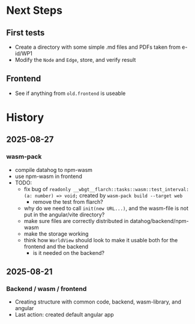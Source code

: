 # Next Steps

## First tests

- Create a directory with some simple .md files and PDFs taken from e-id/WP1
- Modify the `Node` and `Edge`, store, and verify result

## Frontend

- See if anything from `old.frontend` is useable

# History

## 2025-08-27

### wasm-pack

- compile datahog to npm-wasm
- use npm-wasm in frontend
- TODO:
  - fix bug of `readonly __wbgt__flarch::tasks::wasm::test_interval: (a: number) => void;`
    created by `wasm-pack build --target web`
    - remove the test from flarch?
  - why do we need to call `init(new URL...)`, and the wasm-file is not put in the 
    angular/vite directory?
  - make sure files are correctly distributed in datahog/backend/npm-wasm
  - make the storage working
  - think how `WorldView` should look to make it usable both for the frontend and the backend
    - is it needed on the backend?

## 2025-08-21

### Backend / wasm / frontend

- Creating structure with common code, backend, wasm-library, and angular
- Last action: created default angular app
